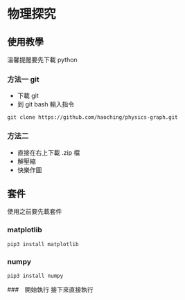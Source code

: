 # 物理探究

## 使用教學

溫馨提醒要先下載 python

### 方法一 git
- 下載 git
- 到 git bash 輸入指令
```
git clone https://github.com/haoching/physics-graph.git
```
### 方法二

- 直接在右上下載 .zip 檔
- 解壓縮
- 快樂作圖

## 套件

使用之前要先載套件

### matplotlib
```
pip3 install matplotlib 
```
### numpy
```
pip3 install numpy
```

###　開始執行
接下來直接執行